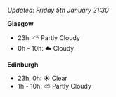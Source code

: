 *Updated: Friday 5th January 21:30*

**Glasgow**

* 23h: :partly_sunny: Partly Cloudy
* 0h - 10h: :cloud: Cloudy

**Edinburgh**

* 23h, 0h: :sunny: Clear
* 1h - 10h: :partly_sunny: Partly Cloudy
